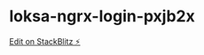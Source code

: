 # loksa-ngrx-login-pxjb2x

[Edit on StackBlitz ⚡️](https://stackblitz.com/edit/loksa-ngrx-login-pxjb2x)